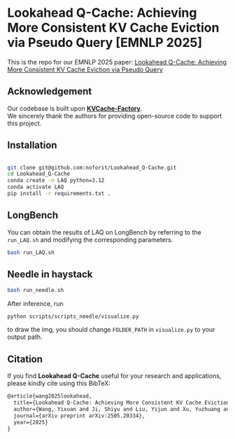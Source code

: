 # Lookahead Q-Cache: Achieving More Consistent KV Cache Eviction via Pseudo Query [EMNLP 2025]


This is the repo for our EMNLP 2025 paper:
[Lookahead Q-Cache: Achieving More Consistent KV Cache Eviction via Pseudo Query](https://arxiv.org/abs/2505.20334)


## Acknowledgement

Our codebase is built upon **[KVCache-Factory](https://github.com/Zefan-Cai/KVCache-Factory)**.  
We sincerely thank the authors for providing open-source code to support this project.  


## Installation

```bash

git clone git@github.com:noforit/Lookahead_Q-Cache.git
cd Lookahead_Q-Cache
conda create -n LAQ python=3.12
conda activate LAQ
pip install -r requirements.txt .

```
## LongBench

You can obtain the results of LAQ on LongBench by referring to the `run_LAQ.sh` and modifying the corresponding parameters.

```bash
bash run_LAQ.sh
```


## Needle in haystack


```bash
bash run_needle.sh
```

After inference, run

`python scripts/scripts_needle/visualize.py`

to draw the img, you should change `FOLDER_PATH` in `visualize.py` to your output path.


## Citation

If you find **Lookahead Q-Cache** useful for your research and applications, please kindly cite using this BibTeX:

```latex
@article{wang2025lookahead,
  title={Lookahead Q-Cache: Achieving More Consistent KV Cache Eviction via Pseudo Query},
  author={Wang, Yixuan and Ji, Shiyu and Liu, Yijun and Xu, Yuzhuang and Xu, Yang and Zhu, Qingfu and Che, Wanxiang},
  journal={arXiv preprint arXiv:2505.20334},
  year={2025}
}
```

